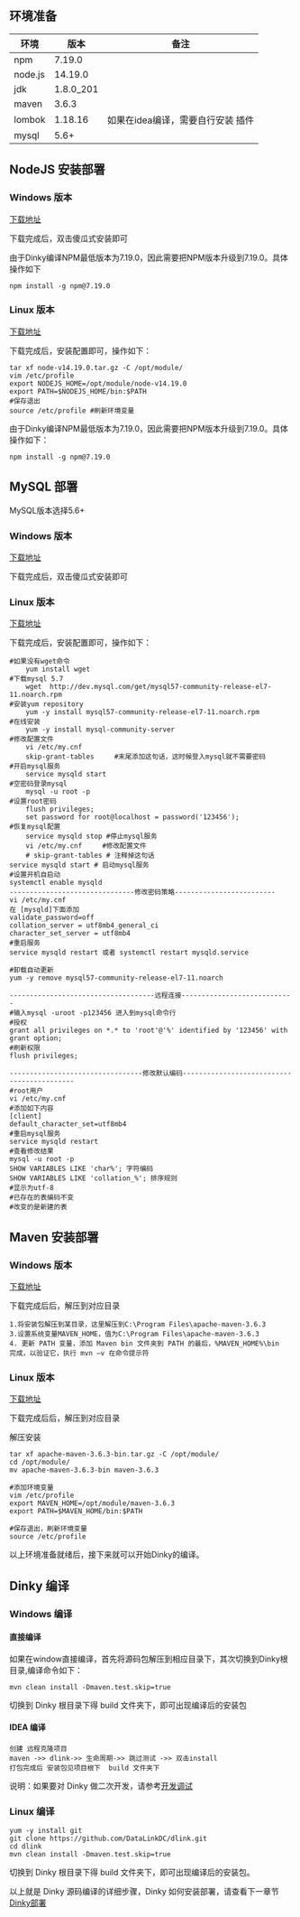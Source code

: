 ## 环境准备

| **环境** | **版本**  | 备注                              |
| -------- | --------- | --------------------------------- |
| npm      | 7.19.0    |                                   |
| node.js  | 14.19.0   |                                   |
| jdk      | 1.8.0_201 |                                   |
| maven    | 3.6.3     |                                   |
| lombok   | 1.18.16   | 如果在idea编译，需要自行安装 插件 |
| mysql    | 5.6+      |                                   |

## NodeJS 安装部署

### Windows 版本

[下载地址]( <https://registry.npmmirror.com/-/binary/node/v14.19.0/node-v14.19.0-x64.msi>)

下载完成后，双击傻瓜式安装即可

由于Dinky编译NPM最低版本为7.19.0，因此需要把NPM版本升级到7.19.0。具体操作如下

```
npm install -g npm@7.19.0
```

### Linux 版本

[下载地址](https://nodejs.org/download/release/v14.19.1/node-v14.19.1-linux-x64.tar.gz)

下载完成后，安装配置即可，操作如下：

```
tar xf node-v14.19.0.tar.gz -C /opt/module/
vim /etc/profile  
export NODEJS_HOME=/opt/module/node-v14.19.0
export PATH=$NODEJS_HOME/bin:$PATH
#保存退出
source /etc/profile #刷新环境变量
```

由于Dinky编译NPM最低版本为7.19.0，因此需要把NPM版本升级到7.19.0。具体操作如下：

```
npm install -g npm@7.19.0
```

## MySQL 部署

MySQL版本选择5.6+

### Windows 版本

[下载地址](<https://dev.mysql.com/downloads/file/?id=510038>)

下载完成后，双击傻瓜式安装即可

### Linux 版本

[下载地址]( [http://dev.mysql.com/get/mysql57-community-release-el7-11.noarch.rpm](http://dev.mysql.com/get/mysql57-community-release-el7-10.noarch.rpm))

下载完成后，安装配置即可，操作如下：

```
#如果没有wget命令
    yum install wget
#下载mysql 5.7
    wget  http://dev.mysql.com/get/mysql57-community-release-el7-11.noarch.rpm
#安装yum repository
    yum -y install mysql57-community-release-el7-11.noarch.rpm
#在线安装
    yum -y install mysql-community-server
#修改配置文件
    vi /etc/my.cnf
    skip-grant-tables     #末尾添加这句话，这时候登入mysql就不需要密码
#开启mysql服务
    service mysqld start
#空密码登录mysql
    mysql -u root -p
#设置root密码
    flush privileges;
    set password for root@localhost = password('123456');
#恢复mysql配置
    service mysqld stop #停止mysql服务
    vi /etc/my.cnf     #修改配置文件
    # skip-grant-tables # 注释掉这句话
service mysqld start # 启动mysql服务
#设置开机自启动
systemctl enable mysqld
-------------------------------修改密码策略-------------------------
vi /etc/my.cnf
在 [mysqld]下面添加
validate_password=off
collation_server = utf8mb4_general_ci
character_set_server = utf8mb4
#重启服务
service mysqld restart 或者 systemctl restart mysqld.service

#卸载自动更新
yum -y remove mysql57-community-release-el7-11.noarch

------------------------------------远程连接----------------------------
#输入mysql -uroot -p123456 进入到mysql命令行
#授权
grant all privileges on *.* to 'root'@'%' identified by '123456' with grant option;
#刷新权限
flush privileges;

---------------------------------修改默认编码-------------------------------------------
#root用户
vi /etc/my.cnf
#添加如下内容
[client]
default_character_set=utf8mb4
#重启mysql服务
service mysqld restart
#查看修改结果
mysql -u root -p
SHOW VARIABLES LIKE 'char%'; 字符编码
SHOW VARIABLES LIKE 'collation_%'; 排序规则
#显示为utf-8
#已存在的表编码不变
#改变的是新建的表
```

## Maven 安装部署

### Windows 版本

[下载地址](<https://dlcdn.apache.org/maven/maven-3/3.6.3/binaries/apache-maven-3.6.3-bin.zip>)

下载完成后后，解压到对应目录

```
1.将安装包解压到某目录，这里解压到C:\Program Files\apache-maven-3.6.3
3.设置系统变量MAVEN_HOME，值为C:\Program Files\apache-maven-3.6.3
4. 更新 PATH 变量，添加 Maven bin 文件夹到 PATH 的最后，%MAVEN_HOME%\bin
完成，以验证它，执行 mvn –v 在命令提示符
```

### Linux 版本

[下载地址](<https://dlcdn.apache.org/maven/maven-3/3.6.3/binaries/apache-maven-3.6.3-bin.tar.gz>)

下载完成后后，解压到对应目录

解压安装 

```
tar xf apache-maven-3.6.3-bin.tar.gz -C /opt/module/
cd /opt/module/
mv apache-maven-3.6.3-bin maven-3.6.3

#添加环境变量
vim /etc/profile  
export MAVEN_HOME=/opt/module/maven-3.6.3
export PATH=$MAVEN_HOME/bin:$PATH

#保存退出，刷新环境变量
source /etc/profile 
```

以上环境准备就绪后，接下来就可以开始Dinky的编译。

## Dinky 编译

### Windows 编译

#### 直接编译

如果在window直接编译，首先将源码包解压到相应目录下，其次切换到Dinky根目录,编译命令如下：

```
mvn clean install -Dmaven.test.skip=true
```

切换到 Dinky 根目录下得 build 文件夹下，即可出现编译后的安装包

#### IDEA 编译

```
创建 远程克隆项目 
maven ->> dlink->> 生命周期->> 跳过测试 ->> 双击install
打包完成后 安装包见项目根下  build 文件夹下
```

说明：如果要对 Dinky 做二次开发，请参考[开发调试](/zh-CN/developer_guide/debug.md)

### Linux 编译

```
yum -y install git
git clone https://github.com/DataLinkDC/dlink.git
cd dlink 
mvn clean install -Dmaven.test.skip=true
```

切换到 Dinky 根目录下得 build 文件夹下，即可出现编译后的安装包。

以上就是 Dinky 源码编译的详细步骤，Dinky 如何安装部署，请查看下一章节[Dinky部署](/zh-CN/quick_start/deploy.md)





